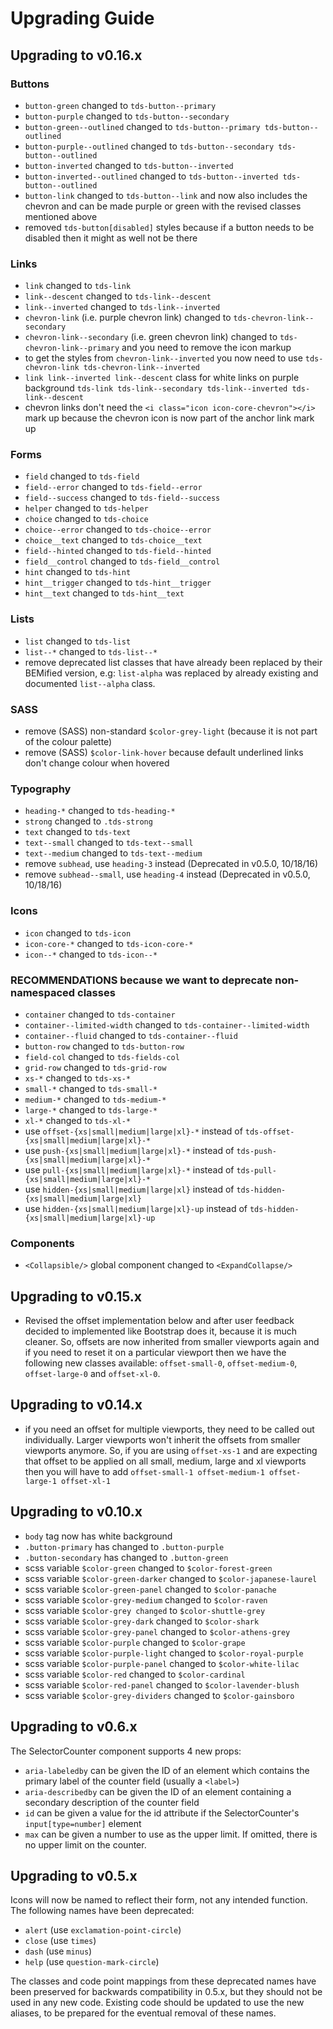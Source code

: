 # Upgrading Guide

## Upgrading to v0.16.x

### Buttons
* `button-green` changed to `tds-button--primary`
* `button-purple` changed to `tds-button--secondary`
* `button-green--outlined` changed to `tds-button--primary tds-button--outlined`
* `button-purple--outlined` changed to `tds-button--secondary tds-button--outlined`
* `button-inverted` changed to `tds-button--inverted`
* `button-inverted--outlined` changed to `tds-button--inverted tds-button--outlined`
* `button-link` changed to `tds-button--link` and now also includes the chevron and can be made purple or green with the revised classes mentioned above
* removed `tds-button[disabled]` styles because if a button needs to be disabled then it might as well not be there

### Links
* `link` changed to `tds-link`
* `link--descent` changed to `tds-link--descent`
* `link--inverted` changed to `tds-link--inverted`
* `chevron-link` (i.e. purple chevron link) changed to `tds-chevron-link--secondary`
* `chevron-link--secondary` (i.e. green chevron link) changed to `tds-chevron-link--primary` and you need to remove the icon markup
* to get the styles from `chevron-link--inverted` you now need to use `tds-chevron-link tds-chevron-link--inverted`
* `link link--inverted link--descent` class for white links on purple background `tds-link tds-link--secondary tds-link--inverted tds-link--descent`
* chevron links don't need the `<i class="icon icon-core-chevron"></i>` mark up because the chevron icon is now part of the anchor link mark up

### Forms
* `field` changed to `tds-field`
* `field--error` changed to `tds-field--error`
* `field--success` changed to `tds-field--success`
* `helper` changed to `tds-helper`
* `choice` changed to `tds-choice`
* `choice--error` changed to `tds-choice--error`
* `choice__text` changed to `tds-choice__text`
* `field--hinted` changed to `tds-field--hinted`
* `field__control` changed to `tds-field__control`
* `hint` changed to `tds-hint`
* `hint__trigger` changed to `tds-hint__trigger`
* `hint__text` changed to `tds-hint__text`

### Lists
* `list` changed to `tds-list`
* `list--*` changed to `tds-list--*`
* remove deprecated list classes that have already been replaced by their BEMified version, e.g: `list-alpha` was replaced by already existing and documented `list--alpha` class.

### SASS
* remove (SASS) non-standard `$color-grey-light` (because it is not part of the colour palette)
* remove (SASS) `$color-link-hover` because default underlined links don't change colour when hovered

### Typography
* `heading-*` changed to `tds-heading-*`
* `strong` changed to `.tds-strong`
* `text` changed to `tds-text`
* `text--small` changed to `tds-text--small`
* `text--medium` changed to `tds-text--medium`
* remove `subhead`, use `heading-3` instead (Deprecated in v0.5.0, 10/18/16)
* remove `subhead--small`, use `heading-4` instead (Deprecated in v0.5.0, 10/18/16)

### Icons
* `icon` changed to `tds-icon`
* `icon-core-*` changed to `tds-icon-core-*`
* `icon--*` changed to `tds-icon--*`

### RECOMMENDATIONS because we want to deprecate non-namespaced classes
* `container` changed to `tds-container`
* `container--limited-width` changed to `tds-container--limited-width`
* `container--fluid` changed to `tds-container--fluid`
* `button-row` changed to `tds-button-row`
* `field-col` changed to `tds-fields-col`
* `grid-row` changed to `tds-grid-row`
* `xs-*` changed to `tds-xs-*`
* `small-*` changed to `tds-small-*`
* `medium-*` changed to `tds-medium-*`
* `large-*` changed to `tds-large-*`
* `xl-*` changed to `tds-xl-*`
* use `offset-{xs|small|medium|large|xl}-*` instead of `tds-offset-{xs|small|medium|large|xl}-*`
* use `push-{xs|small|medium|large|xl}-*` instead of `tds-push-{xs|small|medium|large|xl}-*`
* use `pull-{xs|small|medium|large|xl}-*` instead of `tds-pull-{xs|small|medium|large|xl}-*`
* use `hidden-{xs|small|medium|large|xl}` instead of `tds-hidden-{xs|small|medium|large|xl}`
* use `hidden-{xs|small|medium|large|xl}-up` instead of `tds-hidden-{xs|small|medium|large|xl}-up`

### Components
* `<Collapsible/>` global component changed to `<ExpandCollapse/>`


## Upgrading to v0.15.x

* Revised the offset implementation below and after user feedback decided to implemented like Bootstrap does it, because it is much cleaner. So, offsets are now inherited from smaller viewports again and if you need to reset it on a particular viewport then we have the following new classes available: `offset-small-0`, `offset-medium-0`, `offset-large-0` and `offset-xl-0`.


## Upgrading to v0.14.x

* if you need an offset for multiple viewports, they need to be called out individually. Larger
viewports won't inherit the offsets from smaller viewports anymore. So, if you are using `offset-xs-1` and are expecting that offset to be applied on all small, medium, large and xl viewports then you will have to add `offset-small-1 offset-medium-1 offset-large-1 offset-xl-1`

## Upgrading to v0.10.x

* `body` tag now has white background
* `.button-primary` has changed to `.button-purple`
* `.button-secondary` has changed to `.button-green`
* scss variable `$color-green` changed to `$color-forest-green`
* scss variable `$color-green-darker` changed to `$color-japanese-laurel`
* scss variable `$color-green-panel` changed to `$color-panache`
* scss variable `$color-grey-medium` changed to `$color-raven`
* scss variable `$color-grey changed` to `$color-shuttle-grey`
* scss variable `$color-grey-dark` changed to `$color-shark`
* scss variable `$color-grey-panel` changed to `$color-athens-grey`
* scss variable `$color-purple` changed to `$color-grape`
* scss variable `$color-purple-light` changed to `$color-royal-purple`
* scss variable `$color-purple-panel` changed to `$color-white-lilac`
* scss variable `$color-red` changed to `$color-cardinal`
* scss variable `$color-red-panel` changed to `$color-lavender-blush`
* scss variable `$color-grey-dividers` changed to `$color-gainsboro`


## Upgrading to v0.6.x

The SelectorCounter component supports 4 new props:

* `aria-labeledby` can be given the ID of an element which contains the primary label of the counter field (usually a `<label>`)
* `aria-describedby` can be given the ID of an element containing a secondary description of the counter field
* `id` can be given a value for the id attribute if the SelectorCounter's `input[type=number]` element
* `max` can be given a number to use as the upper limit. If omitted, there is no upper limit on the counter.

## Upgrading to v0.5.x

Icons will now be named to reflect their form, not any intended function. The following names have been deprecated:

* `alert` (use `exclamation-point-circle`)
* `close` (use `times`)
* `dash` (use `minus`)
* `help` (use `question-mark-circle`)

The classes and code point mappings from these deprecated names have been preserved for backwards compatibility in 0.5.x, but they should not be used in any new code.
Existing code should be updated to use the new aliases, to be prepared for the eventual removal of these names.
